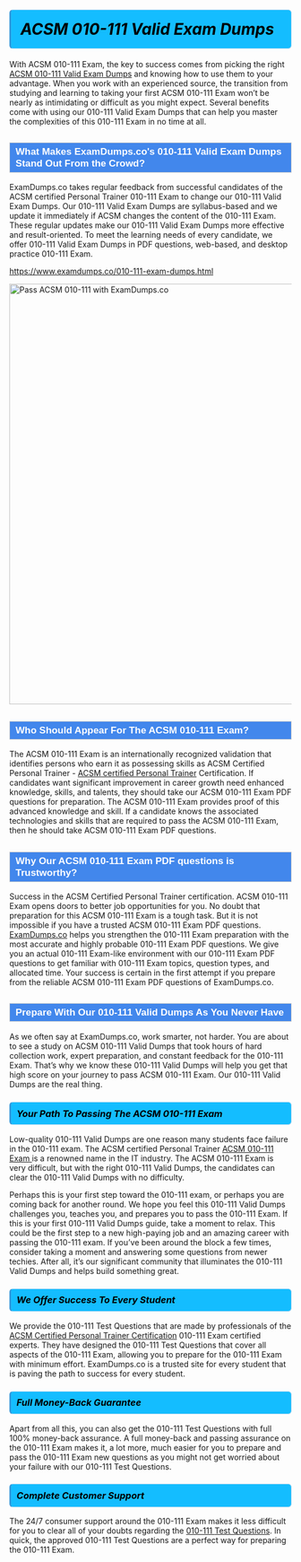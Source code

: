 <h1>                <strong><span style="display: block; color: #000000; background: #14BDFF; border: 0.5px solid #AED6F1; border-left: 3px solid #3498DB; padding: .6em; border-radius: 6px;">                     <em>ACSM 010-111 <span class="exam_variation">Valid Exam Dumps</span> </em>                </span></strong>            </h1>                        <p>With ACSM 010-111 Exam, the key to success comes from picking the right <a href="https://www.examdumps.co/010-111-exam-dumps.html">ACSM 010-111 <span class="exam_variation">Valid Exam Dumps</span></a> and             knowing how to use them to your advantage.             When you work with an experienced source, the transition from studying and learning to taking your first ACSM 010-111 Exam             won’t be nearly as intimidating or difficult as you might expect. Several benefits come with using our 010-111 <span class="exam_variation">Valid Exam Dumps</span> that can             help you master the complexities of this 010-111 Exam in no time at all.</p>                        <h2 style="background: #4287ec; border: 1px solid #cccccc; padding: 5px 10px;">                <span style="color: #ffffff;">                    <span style="font-size: 11pt;">                        <span style="line-height: normal;">                            <span style="font-family: Calibri,sans-serif;">                                <strong>                                    <span style="font-size: 13.0pt;">What Makes ExamDumps.co's 010-111 <span class="exam_variation">Valid Exam Dumps</span> Stand Out From the Crowd?</span>                                </strong>                            </span>                        </span>                    </span>                </span>            </h2>                        <p>ExamDumps.co takes regular feedback from successful candidates of the ACSM certified Personal Trainer 010-111 Exam to change             our 010-111 <span class="exam_variation">Valid Exam Dumps</span>. Our 010-111 <span class="exam_variation">Valid Exam Dumps</span> are syllabus-based and we update it immediately if ACSM changes             the content of the 010-111 Exam.             These regular updates make our 010-111 <span class="exam_variation">Valid Exam Dumps</span> more effective and result-oriented. To meet the learning needs of every candidate,             we offer 010-111 <span class="exam_variation">Valid Exam Dumps</span> in PDF questions, web-based, and desktop practice 010-111 Exam.</p>                                    <p><a href="https://www.examdumps.co/010-111-exam-dumps.html">https://www.examdumps.co/010-111-exam-dumps.html</a></p>                        <p><a href="https://www.examdumps.co/"><img src="https://www.examdumps.co//images/banners/big-sale-20-percent-discount-offer-examdumps.jpg" class="postImage" alt="Pass ACSM 010-111 with ExamDumps.co" width="750"></a></p>                                        <h2 style="background: #4287ec; border: 1px solid #cccccc; padding: 5px 10px;">                <span style="color: #ffffff;">                    <span style="font-size: 11pt;">                        <span style="line-height: normal;">                            <span style="font-family: Calibri,sans-serif;">                                <strong>                                    <span style="font-size: 13.0pt;">Who Should Appear For The ACSM 010-111 Exam?</span>                                </strong>                            </span>                        </span>                    </span>                </span>            </h2>                        <p>The ACSM 010-111 Exam is an internationally recognized validation that identifies persons who earn it as possessing skills as             ACSM Certified Personal Trainer - <a href="https://www.examdumps.co/010-111-exam-dumps.html">ACSM certified Personal Trainer</a> Certification. If candidates want significant improvement in             career growth need enhanced knowledge, skills, and talents, they should take our ACSM 010-111 <span class="exam_variation2">Exam PDF questions</span> for preparation.             The ACSM 010-111 Exam provides proof of this advanced knowledge and skill. If a candidate knows the associated technologies and skills             that are required to pass the ACSM 010-111 Exam, then he should take ACSM 010-111 <span class="exam_variation2">Exam PDF questions</span>.</p>                        <h2 style="background: #4287ec; border: 1px solid #cccccc; padding: 5px 10px;">                <span style="color: #ffffff;">                    <span style="font-size: 11pt;">                        <span style="line-height: normal;">                            <span style="font-family: Calibri,sans-serif;">                                <strong>                                    <span style="font-size: 13.0pt;">Why Our ACSM 010-111 <span class="exam_variation2">Exam PDF questions</span> is Trustworthy?</span>                                </strong>                            </span>                        </span>                    </span>                </span>            </h2>                        <p>Success in the ACSM Certified Personal Trainer certification. ACSM 010-111 Exam opens doors to better job opportunities for you.             No doubt that preparation for this ACSM 010-111 Exam is a tough task. But it is not impossible if you have a trusted ACSM 010-111 <span class="exam_variation2">Exam PDF questions</span>.             <a href="https://www.examdumps.co/">ExamDumps.co</a> helps you strengthen the 010-111 Exam preparation with the most accurate and highly probable 010-111 <span class="exam_variation2">Exam PDF questions</span>. We give you an             actual 010-111 Exam-like environment with our 010-111 <span class="exam_variation2">Exam PDF questions</span> to get familiar with 010-111 Exam topics, question types, and allocated time.             Your success is certain in the first attempt if you prepare from the reliable ACSM 010-111 <span class="exam_variation2">Exam PDF questions</span> of ExamDumps.co.</p>                        <h2 style="background: #4287ec; border: 1px solid #cccccc; padding: 5px 10px;">                <span style="color: #ffffff;">                    <span style="font-size: 11pt;">                        <span style="line-height: normal;">                            <span style="font-family: Calibri,sans-serif;">                                <strong>                                    <span style="font-size: 13.0pt;">Prepare With Our 010-111 <span class="exam_variation3">Valid Dumps</span> As You Never Have</span>                                </strong>                            </span>                        </span>                    </span>                </span>            </h2>                        <p>As we often say at ExamDumps.co, work smarter, not harder. You are about to see a study on ACSM 010-111 <span class="exam_variation3">Valid Dumps</span> that took hours of hard collection work,             expert preparation, and constant feedback for the 010-111 Exam. That’s why we know these 010-111 <span class="exam_variation3">Valid Dumps</span> will help you get that high score on your             journey to pass ACSM 010-111 Exam. Our 010-111 <span class="exam_variation3">Valid Dumps</span> are the real thing.</p>                        <h3>                <strong>                    <span style="display: block; color: #000000; background: #14BDFF; border: 0.5px solid #AED6F1; border-left: 3px solid #3498DB; padding: .6em; border-radius: 6px;">                        <em>Your Path To Passing The ACSM 010-111 Exam</em>                    </span>                </strong>            </h3>                        <p>Low-quality 010-111 <span class="exam_variation3">Valid Dumps</span> are one reason many students face failure in the 010-111 exam. The ACSM certified Personal Trainer <a href="https://www.examdumps.co/acsm-exam-dumps.html">ACSM 010-111 Exam </a>             is a renowned name in the IT industry. The ACSM 010-111 Exam is very difficult, but with the right 010-111 <span class="exam_variation3">Valid Dumps</span>, the candidates can clear the             010-111 <span class="exam_variation3">Valid Dumps</span> with no difficulty.</p>                        <p>Perhaps this is your first step toward the 010-111 exam, or perhaps you are coming back for another round. We hope you feel this             010-111 <span class="exam_variation3">Valid Dumps</span> challenges you,             teaches you, and prepares you to pass the 010-111 Exam. If this is your first 010-111 <span class="exam_variation3">Valid Dumps</span> guide, take a moment to relax. This could be the first step to             a new high-paying job and an amazing career with passing the 010-111 exam. If you’ve been around the block a few times, consider taking a moment and             answering some questions from newer techies. After all, it’s our significant community that illuminates the 010-111 <span class="exam_variation3">Valid Dumps</span> and helps build something great.</p>                        <h3>                <strong>                    <span style="display: block; color: #000000; background: #14BDFF; border: 0.5px solid #AED6F1; border-left: 3px solid #3498DB; padding: .6em; border-radius: 6px;">                        <em>We Offer Success To Every Student</em>                    </span>                </strong>            </h3>                        <p>We provide the 010-111 <span class="exam_variation4">Test Questions</span> that are made by professionals of the <a href="https://www.examdumps.co/acsm-cpt-exam-dumps.html">ACSM Certified Personal Trainer Certification</a> 010-111 Exam certified experts.             They have designed the 010-111 <span class="exam_variation4">Test Questions</span> that cover all aspects of the 010-111 Exam, allowing you to prepare for the            010-111 Exam with minimum effort.             ExamDumps.co is a trusted site for every student that is paving the path to success for every student.</p>                        <h3>                <strong>                    <span style="display: block; color: #000000; background: #14BDFF; border: 0.5px solid #AED6F1; border-left: 3px solid #3498DB; padding: .6em; border-radius: 6px;">                        <em>Full Money-Back Guarantee</em>                    </span>                </strong>            </h3>                        <p>Apart from all this, you can also get the 010-111 <span class="exam_variation4">Test Questions</span> with full 100% money-back assurance. A full money-back and passing assurance on             the 010-111 Exam makes it,             a lot more, much easier for you to prepare and pass the 010-111 Exam new questions as you might             not get worried about your failure with our 010-111 <span class="exam_variation4">Test Questions</span>.</p>                                    <h3>                <strong>                    <span style="display: block; color: #000000; background: #14BDFF; border: 0.5px solid #AED6F1; border-left: 3px solid #3498DB; padding: .6em; border-radius: 6px;">                        <em>Complete Customer Support</em>                    </span>                </strong>            </h3>                        <p>The 24/7 consumer support around the 010-111 Exam makes it less difficult for you to clear all of your doubts regarding the <a href="https://www.examdumps.co/010-111-exam-dumps.html">010-111 <span class="exam_variation4">Test Questions</span></a>. In quick,             the approved 010-111 <span class="exam_variation4">Test Questions</span> are a perfect way for preparing the 010-111 Exam.</p>                    
